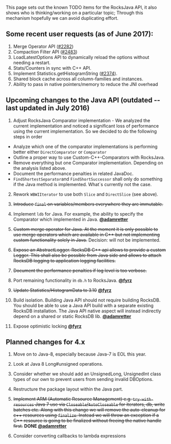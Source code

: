This page sets out the known TODO items for the RocksJava API, it also shows who is thinking/working on a particular topic; Through this mechanism hopefully we can avoid duplicating effort.

## Some recent user requests (as of June 2017):
1. Merge Operator API ([#2282](https://github.com/facebook/rocksdb/issues/2282))
1. Compaction Filter API ([#2483](https://github.com/facebook/rocksdb/issues/2483))
1. LoadLatestOptions API to dynamically reload the options without needing a restart.
1. Stats/Counters in sync with C++ API.
1. Implement Statistics.getHistogramString ([#2374](https://github.com/facebook/rocksdb/issues/2374)).
1. Shared block cache across all column-families and instances.
1. Ability to pass in native pointers/memory to reduce the JNI overhead

## Upcoming changes to the Java API (outdated -- last updated in July 2016)

1. Adjust RocksJava Comparator implementation - We analyzed the current implementation and noticed a significant loss of performance using the current implementation. So we decided to do the following steps in order
* Analyze which one of the comparator implementations is performing better either `DirectComparator` or `Comparator`
* Outline a proper way to use Custom-C++-Comparators with RocksJava.
*  Remove everything but one Comparator implementation. Depending on the analysis listed above.
* Document the performance penalties in related JavaDoc.
* `FindShortestSeparator`and `FindShortSuccessor` shall only do something if the Java method is implemented. What`s currently not the case.

2. Rework `WBWIIterator` to use both `Slice` and `DirectSlice` (see above).

3. ~~Introduce `final` on variables/members everywhere they are immutable.~~

4. Implement `ldb` for Java. For example, the ability to specify the Comparator which implemented in Java.
**[@adamretter](https://github.com/adamretter)**

5. ~~Custom merge operator for Java. At the moment it is only possible to use merge operators which are available in C++ but not implementing custom functionality solely in Java.~~ Decision: will not be implemented.

6. ~~Expose an AbstractLogger. RocksDB C++ api allows to provide a custom Logger. This shall also be possible from Java side and allows to attach RocksDB logging to application logging facilities.~~
  1. ~~Document the performance penalties if log level is too verbose.~~

7. Port remaining functionality in `db.h` to RocksJava.
**[@fyrz](https://github.com/fyrz)**

8. ~~Update Statistics/HistogramData to 3.10~~
**[@fyrz](https://github.com/fyrz)**

9. Build isolation. Building Java API should not require building RocksDB. You should be able to use a Java API build with a separate existing RocksDB installation. The Java API native aspect will instead indirectly depend on a shared or static RocksDB lib.
**[@adamretter](https://github.com/adamretter)**

10. Expose optimistic locking
**[@fyrz](https://github.com/fyrz)**

## Planned changes for 4.x

1. Move on to Java-8, especially because Java-7 is EOL this year.
  1. Look at Java 8 Long#unsigned operations.
  2. Consider whether we should add an UnsignedLong, UnsignedInt class types of our own to prevent users from sending invalid DBOptions.

2. Restructure the package layout within the Java part.

3. ~~Implement ARM (Automatic Resource Management) e.g. `try-with-resources` Java 7 use via `Closeable`/`AutoCloseable` for iterators, db, write batches etc. Along with this change we will remove the auto-cleanup for c++ resources using `finalize`. Instead we will throw an exception if a C++ resource is going to be finalized without freeing the native handle first.~~ **DONE [@adamretter](https://github.com/adamretter)**

4. Consider converting callbacks to lambda expressions